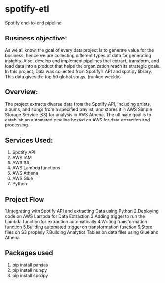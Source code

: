 # spotify-etl
Spotify end-to-end pipeline
## Business objective:
As we all know, the goal of every data project is to generate value for the business, hence we are collecting different types of data for generating insights. Also, develop and implement pipelines that extract, transform, and load data into a product that helps the organization reach its strategic goals.
In this project, Data was collected from Spotify’s API and spotipy library. This data gives the top 50 global songs. (ranked weekly)
## Overview:
The project extracts diverse data from the Spotify API, including artists, albums, and songs from a specified playlist, and stores it in AWS Simple Storage Service (S3) for analysis in AWS Athena. The ultimate goal is to establish an automated pipeline hosted on AWS for data extraction and processing.
## Services Used:
1.	Spotify API
2.	AWS IAM
3.	AWS S3
4.	AWS Lambda functions
5.	AWS Athena
6.	AWS Glue
7.	Python

## Project Flow
1.Integrating with Spotify API and extracting Data using Python
2.Deploying code on AWS Lambda for Data Extraction
3.Adding trigger to run the Lambda function for extraction automatically
4.Writing transformation function
5.Building automated trigger on transformation function
6.Store files on S3 properly
7.Building Analytics Tables on data files using Glue and Athena

## Packages used
1. pip install pandas
2. pip install numpy
3. pip install spotipy
